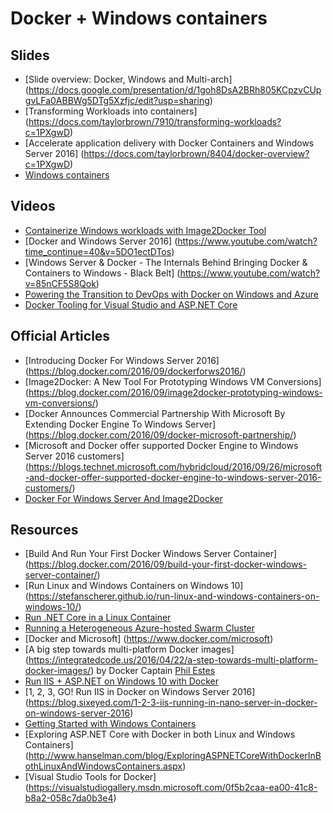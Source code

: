 # Docker + Windows containers

## Slides
- [Slide overview: Docker, Windows and Multi-arch] (https://docs.google.com/presentation/d/1goh8DsA2BRh805KCpzvCUpgvLFa0ABBWg5DTg5Xzfjc/edit?usp=sharing)
- [Transforming Workloads into containers] (https://docs.com/taylorbrown/7910/transforming-workloads?c=1PXgwD)
- [Accelerate application delivery with Docker Containers and Windows Server 2016] (https://docs.com/taylorbrown/8404/docker-overview?c=1PXgwD)
- [Windows containers](https://docs.com/taylorbrown/1326/windows-containers-ignite?c=1PXgwD)

## Videos
- [Containerize Windows workloads with Image2Docker Tool](https://www.youtube.com/watch?v=4Nk4_XL5rgQ)
- [Docker and Windows Server 2016] (https://www.youtube.com/watch?time_continue=40&v=5DO1ectDTos)
- [Windows Server & Docker - The Internals Behind Bringing Docker & Containers to Windows - Black Belt] (https://www.youtube.com/watch?v=85nCF5S8Qok)
- [Powering the Transition to DevOps with Docker on Windows and Azure](https://channel9.msdn.com/events/TechDaysOnline/UK-TechDays-Online-September-2016/Powering-the-Transition-toDevOpswith-Docker-on-Windows-and-Azure) 
- [Docker Tooling for Visual Studio and ASP.NET Core](https://channel9.msdn.com/Events/Build/2016/Docker-Tooling-for-Visual-Studio-and-ASPNET-Core)


## Official Articles
- [Introducing Docker For Windows Server 2016] (https://blog.docker.com/2016/09/dockerforws2016/)
- [Image2Docker: A New Tool For Prototyping Windows VM Conversions] (https://blog.docker.com/2016/09/image2docker-prototyping-windows-vm-conversions/)
- [Docker Announces Commercial Partnership With Microsoft By Extending Docker Engine To Windows Server] (https://blog.docker.com/2016/09/docker-microsoft-partnership/)
- [Microsoft and Docker offer supported Docker Engine to Windows Server 2016 customers] (https://blogs.technet.microsoft.com/hybridcloud/2016/09/26/microsoft-and-docker-offer-supported-docker-engine-to-windows-server-2016-customers/)
- [Docker For Windows Server And Image2Docker](https://blog.docker.com/2017/01/docker-windows-server-image2docker)



## Resources
- [Build And Run Your First Docker Windows Server Container] (https://blog.docker.com/2016/09/build-your-first-docker-windows-server-container/)
- [Run Linux and Windows Containers on Windows 10] (https://stefanscherer.github.io/run-linux-and-windows-containers-on-windows-10/)
- [Run .NET Core in a Linux Container](https://github.com/docker/labs/blob/master/windows/dotnet-core/index.md)
- [Running a Heterogeneous Azure-hosted Swarm Cluster](https://github.com/docker/labs/blob/master/windows/dotnet-linux-het/readme.md)
- [Docker and Microsoft] (https://www.docker.com/microsoft)
- [A big step towards multi-platform Docker images] (https://integratedcode.us/2016/04/22/a-step-towards-multi-platform-docker-images/) by Docker Captain [Phil Estes](https://twitter.com/estesp)
- [Run IIS + ASP.NET on Windows 10 with Docker](http://blog.alexellis.io/run-iis-asp-net-on-windows-10-with-docker/)
- [1, 2, 3, GO! Run IIS in Docker on Windows Server 2016] (https://blog.sixeyed.com/1-2-3-iis-running-in-nano-server-in-docker-on-windows-server-2016)
- [Getting Started with Windows Containers](https://blogs.msdn.microsoft.com/jcorioland/2016/10/13/getting-started-with-windows-containers/)
- [Exploring ASP.NET Core with Docker in both Linux and Windows Containers] (http://www.hanselman.com/blog/ExploringASPNETCoreWithDockerInBothLinuxAndWindowsContainers.aspx)
- [Visual Studio Tools for Docker] (https://visualstudiogallery.msdn.microsoft.com/0f5b2caa-ea00-41c8-b8a2-058c7da0b3e4)
